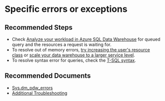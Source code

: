 <properties
    pageTitle="Specific errors or exceptions"
    description="Specific errors or exceptions"
    service="microsoft.sql"
    resource="servers"
    authors="saltug,mlee3gsd"
    ms.author="saltug,martinle"
    supportTopicIds="32635219"
    productPesIds="15818"
    displayOrder="31"
    selfHelpType="generic"
    resourceTags="datawarehouse"
    articleId="dw-performanceandqueryexecution-specificerrorsorexceptions.md"
    cloudEnvironments="public"
/>

# Specific errors or exceptions

## **Recommended Steps**

* Check [Analyze your workload in Azure SQL Data Warehouse](https://docs.microsoft.com/azure/sql-data-warehouse/analyze-your-workload#queued-query-detection-and-other-dmvs) for queued query and the resources a request is waiting for.
* To resolve out of memory errors, [try increasing the user's resource class](https://docs.microsoft.com/azure/sql-data-warehouse/resource-classes-for-workload-management#change-a-users-resource-class) or [scale your data warehouse to a larger service level](https://docs.microsoft.com/azure/sql-data-warehouse/quickstart-scale-compute-portal).
* To resolve syntax error for queries, check the [T-SQL syntax](https://docs.microsoft.com/azure/sql-data-warehouse/sql-data-warehouse-reference-tsql-statements).

## **Recommended Documents**

* [Sys.dm_pdw_errors](https://docs.microsoft.com/sql/relational-databases/system-dynamic-management-views/sys-dm-pdw-errors-transact-sql?view=azure-sqldw-latest)
* [Additional Troubleshooting](https://azure.microsoft.com/documentation/articles/sql-data-warehouse-troubleshoot/)
